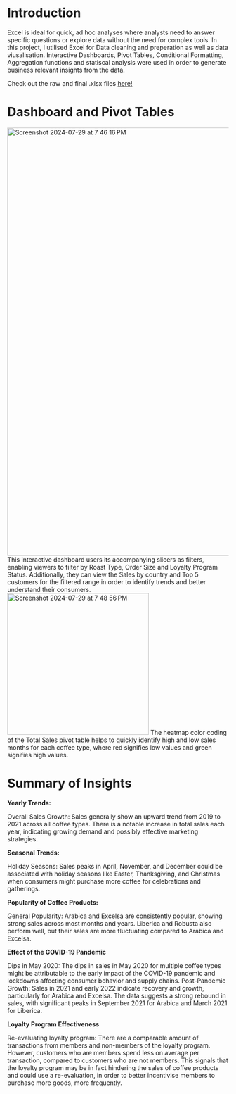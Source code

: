 # Introduction

Excel is ideal for quick, ad hoc analyses where analysts need to answer specific questions or explore data without the need for complex tools.
In this project, I utilised Excel for Data cleaning and preperation as well as data viusalisation. Interactive Dashboards, Pivot Tables, Conditional Formatting, Aggregation functions and statiscal analysis were used in order to generate business relevant insights from the data. 

Check out the raw and final .xlsx files [here!]()


# Dashboard and Pivot Tables

<img width="973" alt="Screenshot 2024-07-29 at 7 46 16 PM" src="https://github.com/user-attachments/assets/36740368-df29-41e4-b2a1-26397bbd6608">
This interactive dashboard users its accompanying slicers as filters, enabling viewers to filter by Roast Type, Order Size and Loyalty Program Status. Additionally, they can view the Sales by country and Top 5 customers for the filtered range in order to identify trends and better understand their consumers.





<img width="322" alt="Screenshot 2024-07-29 at 7 48 56 PM" src="https://github.com/user-attachments/assets/4d1cec39-93e0-490c-82e3-adc9472c747a">
The heatmap color coding of the Total Sales pivot table helps to quickly identify high and low sales months for each coffee type, where red signifies low values and green signifies high values. 


# Summary of Insights

**Yearly Trends:**

Overall Sales Growth: Sales generally show an upward trend from 2019 to 2021 across all coffee types. There is a notable increase in total sales each year, indicating growing demand and possibly effective marketing strategies.

**Seasonal Trends:**

Holiday Seasons: Sales peaks in April, November, and December could be associated with holiday seasons like Easter, Thanksgiving, and Christmas when consumers might purchase more coffee for celebrations and gatherings.

**Popularity of Coffee Products:**

General Popularity: Arabica and Excelsa are consistently popular, showing strong sales across most months and years. Liberica and Robusta also perform well, but their sales are more fluctuating compared to Arabica and Excelsa.

**Effect of the COVID-19 Pandemic**

Dips in May 2020: The dips in sales in May 2020 for multiple coffee types might be attributable to the early impact of the COVID-19 pandemic and lockdowns affecting consumer behavior and supply chains.
Post-Pandemic Growth: Sales in 2021 and early 2022 indicate recovery and growth, particularly for Arabica and Excelsa. The data suggests a strong rebound in sales, with significant peaks in September 2021 for Arabica and March 2021 for Liberica.

**Loyalty Program Effectiveness**

Re-evaluating loyalty program: There are a comparable amount of transactions from members and non-members of the loyalty program. However, customers who are members spend less on average per transaction, compared to customers who are not members. This signals that the loyalty program may be in fact hindering the sales of coffee products and could use a re-evaluation, in order to better incentivise members to purchase more goods, more frequently. 

